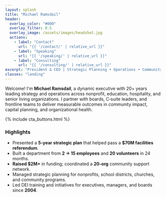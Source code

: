 ```yaml
---
layout: splash
title: "Michael Ramsdail"
header:
  overlay_color: "#000"
  overlay_filter: 0.5
  overlay_image: /assets/images/headshot.jpg
  actions:
    - label: "Contact"
      url: "{{ '/contact/' | relative_url }}"
    - label: "Speaking"
      url: "{{ '/speaking/' | relative_url }}"
    - label: "Consulting"
      url: "{{ '/consulting/' | relative_url }}"
excerpt: "President & CEO | Strategic Planning • Operations • Community Impact"
classes: "landing"
---
```


Welcome! I'm **Michael Ramsdail**, a dynamic executive with 20+ years leading strategy and operations across nonprofit, education, hospitality, and senior living organizations. I partner with boards, C‑suite leaders, and frontline teams to deliver measurable outcomes in community impact, capital planning, and organizational health.

{% include cta_buttons.html %}

### Highlights
- Presented a **5‑year strategic plan** that helped pass a **$70M facilities referendum**.
- Built a department from **2 → 15 employees** and **20 volunteers** in 24 months.
- **Raised $2M+** in funding; coordinated a **20‑org** community support network.
- Managed strategic planning for nonprofits, school districts, churches, and community programs.
- Led DEI training and initiatives for executives, managers, and boards since **2004**.
